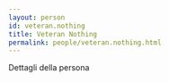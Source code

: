 ```yaml
---
layout: person
id: veteran.nothing
title: Veteran Nothing
permalink: people/veteran.nothing.html
---
```


Dettagli della persona
